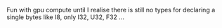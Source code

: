 Fun with gpu compute until I realise there is still no types for declaring a single bytes like I8, only I32, U32, F32 ...